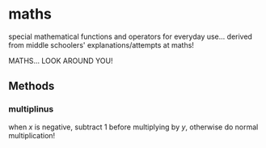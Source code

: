# maths

special mathematical functions and operators for everyday use...
derived from middle schoolers' explanations/attempts at maths!

MATHS... LOOK AROUND YOU!

## Methods

### multiplinus
when *x* is negative, subtract 1 before multiplying by *y*, otherwise do normal multiplication!
